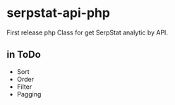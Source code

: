 # serpstat-api-php

First release php Class for get SerpStat analytic by API.

## in ToDo
* Sort
* Order
* Filter
* Pagging

